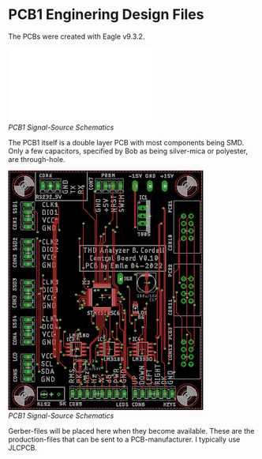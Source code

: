 # PCB1 Enginering Design Files
The PCBs were created with Eagle v9.3.2.

![PCB1 Schematics](img/PCB4_uC_Schematics.pdf)<br>
*PCB1 Signal-Source Schematics*

The PCB1 itself is a double layer PCB with most components being SMD. Only a few capacitors, specified by Bob as being silver-mica or polyester, are through-hole.

![PCB1 Layout top-layer](img/PCB4_uC_PCB_Front.png)<br>
*PCB1 Signal-Source Schematics*

Gerber-files will be placed here when they become available. These are the production-files that can be sent to a PCB-manufacturer. I typically use JLCPCB.


